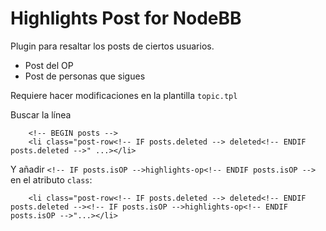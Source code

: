 # Highlights Post for NodeBB


Plugin para resaltar los posts de ciertos usuarios.  

* Post del OP  
* Post de personas que sigues  

Requiere hacer modificaciones en la plantilla `topic.tpl`

Buscar la línea

```
	<!-- BEGIN posts -->
	<li class="post-row<!-- IF posts.deleted --> deleted<!-- ENDIF posts.deleted -->" ...></li>
```

Y añadir `<!-- IF posts.isOP -->highlights-op<!-- ENDIF posts.isOP -->` en el atributo `class`:

```
	<li class="post-row<!-- IF posts.deleted --> deleted<!-- ENDIF posts.deleted --><!-- IF posts.isOP -->highlights-op<!-- ENDIF posts.isOP -->"...></li>
```
